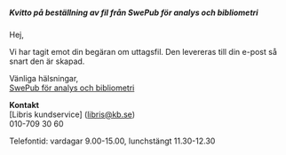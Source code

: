 ##### Kvitto på beställning av fil från SwePub för analys och bibliometri

Hej,

Vi har tagit emot din begäran om uttagsfil. Den levereras till din e-post så snart den är skapad. 

Vänliga hälsningar,  
[SwePub för analys och bibliometri](http://spf.libris.kb.se/bibliometriker)  

**Kontakt**  
[Libris kundservice] (libris@kb.se)  
010-709 30 60    

Telefontid: vardagar 9.00-15.00, lunchstängt 11.30-12.30  



